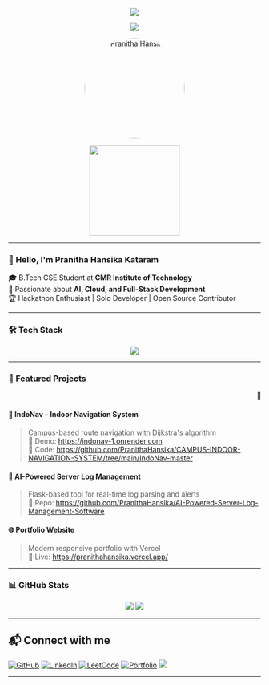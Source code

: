<!-- Header Banner -->
<p align="center">
  <img src="https://capsule-render.vercel.app/api?type=waving&color=7F00FF&height=200&section=header&text=Pranitha%20Hansika%20Kataram&fontSize=40&fontColor=ffffff" />
</p>

<!-- Typing Animation -->
<p align="center">
  <img src="https://readme-typing-svg.herokuapp.com?font=Fira+Code&weight=500&size=24&pause=1000&color=FF61C3&center=true&vCenter=true&width=600&lines=Hey!+I'm+Pranitha+Hansika;Full-Stack+%7C+AI+%7C+CSE+Student;Hackathon+Lover+%7C+Open+Source+Contributor;Let's+Build+Cool+Stuff+Together!" />
</p>

<!-- Profile Image with Fun GIF -->
<p align="center">
  <img src="./profile.jpg" alt="Pranitha Hansika" width="200" style="border-radius: 50%;" />
</p>

<p align="center">
  <img src="https://media.giphy.com/media/f3iwJFOVOwuy7K6FFw/giphy.gif" width="180" />
</p>

---

### 👋 Hello, I'm Pranitha Hansika Kataram

🎓 B.Tech CSE Student at **CMR Institute of Technology**  
🚀 Passionate about **AI, Cloud, and Full-Stack Development**  
🏆 Hackathon Enthusiast | Solo Developer | Open Source Contributor  

---

### 🛠 Tech Stack

<p align="center">
  <img src="https://skillicons.dev/icons?i=java,python,c,html,css,javascript,react,nodejs,mongodb,mysql,git" />
</p>

---

### 🚀 Featured Projects

<marquee behavior="scroll" direction="left" scrollamount="10">
  🚀 IndoNav Indoor Navigation &nbsp;&nbsp;&nbsp;|&nbsp;&nbsp;&nbsp;
  📄 AI Server Log Analyzer &nbsp;&nbsp;&nbsp;|&nbsp;&nbsp;&nbsp;
  💡 Portfolio Website
</marquee>

#### 🧭 IndoNav – Indoor Navigation System  
> Campus-based route navigation with Dijkstra's algorithm  
🔗 Demo: https://indonav-1.onrender.com  
🔗 Code: https://github.com/PranithaHansika/CAMPUS-INDOOR-NAVIGATION-SYSTEM/tree/main/IndoNav-master

#### 🧠 AI-Powered Server Log Management  
> Flask-based tool for real-time log parsing and alerts  
🔗 Repo: https://github.com/PranithaHansika/AI-Powered-Server-Log-Management-Software

#### 🌐 Portfolio Website  
> Modern responsive portfolio with Vercel  
🔗 Live: https://pranithahansika.vercel.app/

---

### 📊 GitHub Stats

<p align="center">
  <img src="https://github-readme-stats.vercel.app/api?username=PranithaHansika&show_icons=true&theme=radical&count_private=true" />
  <img src="https://github-readme-streak-stats.herokuapp.com/?user=PranithaHansika&theme=radical" />
</p>

---

## 📬 Connect with me

<p align="left">
  <a href="https://github.com/PranithaHansika" target="_blank"><img alt="GitHub" src="https://img.shields.io/badge/GitHub-%2312100E.svg?style=for-the-badge&logo=github&logoColor=white" /></a>
  <a href="https://www.linkedin.com/in/kataram-pranitha-hansika-849275299/" target="_blank"><img alt="LinkedIn" src="https://img.shields.io/badge/LinkedIn-%230077B5.svg?style=for-the-badge&logo=linkedin&logoColor=white" /></a>
  <a href="https://leetcode.com/22R01A05M6/" target="_blank"><img alt="LeetCode" src="https://img.shields.io/badge/LeetCode-%2300CCBB.svg?style=for-the-badge&logo=leetcode&logoColor=white" /></a>
  <a href="https://pranithahansika.vercel.app/" target="_blank"><img alt="Portfolio" src="https://img.shields.io/badge/Portfolio-%23FF5722.svg?style=for-the-badge&logo=firefox&logoColor=white" /></a>
  <a href="mailto:pranithahansika.kataram@gmail.com"><img src="https://img.shields.io/badge/Gmail-D14836?style=for-the-badge&logo=gmail&logoColor=white" /></a>
</p>

---
